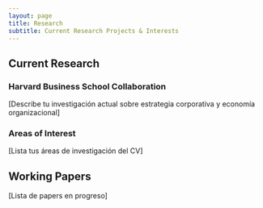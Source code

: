 ```yaml
---
layout: page
title: Research
subtitle: Current Research Projects & Interests
---
```


## Current Research

### Harvard Business School Collaboration
[Describe tu investigación actual sobre estrategia corporativa y economía organizacional]

### Areas of Interest
[Lista tus áreas de investigación del CV]

## Working Papers
[Lista de papers en progreso]
